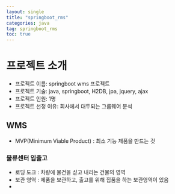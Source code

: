 ```yaml
---
layout: single
title: "springboot_rms"
categories: java
tag: springboot_rms
toc: true
---
```


# 프로젝트 소개
- 프로젝트 이름: springboot wms 프로젝트
- 프로젝트 기술: java, springboot, H2DB, jpa, jquery, ajax
- 프로젝트 인원: 1명
- 프로젝트 선정 이유: 회사에서 대두되는 그룹웨어 분석

## WMS

- MVP(Minimum Viable Product) : 최소 기능 제품을 만드는 것

### 물류센터 입출고

- 로딩 도크 : 차량에 물건을 싣고 내리는 건물의 영역
- 보관 영역 : 제품을 보관하고, 출고를 위해 집품을 하는 보관영역이 있음
- 


